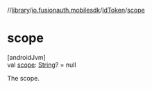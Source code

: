 //[library](../../../index.md)/[io.fusionauth.mobilesdk](../index.md)/[IdToken](index.md)/[scope](scope.md)

# scope

[androidJvm]\
val [scope](scope.md): [String](https://kotlinlang.org/api/core/kotlin-stdlib/kotlin/-string/index.html)? = null

The scope.